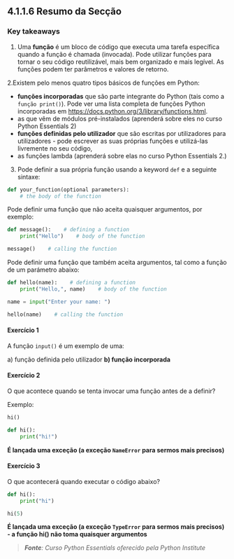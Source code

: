 ## 4.1.1.6 Resumo da Secção

### Key takeaways

1. Uma **função** é um bloco de código que executa uma tarefa específica quando a função é chamada (invocada). Pode utilizar funções para tornar o seu código reutilizável, mais bem organizado e mais legível. As funções podem ter parâmetros e valores de retorno.

2.Existem pelo menos quatro tipos básicos de funções em Python:

 - **funções incorporadas** que são parte integrante do Python (tais como a `função print()`). Pode ver uma lista completa de funções Python incorporadas em https://docs.python.org/3/library/functions.html.
 - as que vêm de módulos pré-instalados (aprenderá sobre eles no curso Python Essentials 2)
 - **funções definidas pelo utilizador** que são escritas por utilizadores para utilizadores - pode escrever as suas próprias funções e utilizá-las livremente no seu código,
 - as funções lambda (aprenderá sobre elas no curso Python Essentials 2.)

3. Pode definir a sua própria função usando a keyword ``def`` e a seguinte sintaxe:

```python
def your_function(optional parameters):
    # the body of the function
```

Pode definir uma função que não aceita quaisquer argumentos, por exemplo:

```python
def message():    # defining a function
    print("Hello")    # body of the function

message()    # calling the function
```

Pode definir uma função que também aceita argumentos, tal como a função de um parámetro abaixo:

```python
def hello(name):    # defining a function
    print("Hello,", name)    # body of the function

name = input("Enter your name: ")

hello(name)    # calling the function
```

#### Exercício 1

A função ``input()`` é um exemplo de uma:

a) função definida pelo utilizador
**b) função incorporada**

#### Exercício 2

O que acontece quando se tenta invocar uma função antes de a definir? 

Exemplo:
```python
hi()

def hi():
    print("hi!")
```
**É lançada uma exceção (a exceção ``NameError`` para sermos mais precisos)**


#### Exercício 3

O que acontecerá quando executar o código abaixo?
```python
def hi():
    print("hi")

hi(5)
```

**É lançada uma exceção (a exceção ``TypeError`` para sermos mais precisos) - a função hi() não toma quaisquer argumentos**

>***Fonte**: Curso Python Essentials oferecido pela Python Institute*